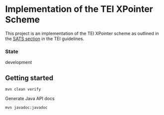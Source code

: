 # Implementation of the TEI XPointer Scheme

This project is an implementation of the TEI XPointer scheme as
outlined in the [SATS
section](https://www.tei-c.org/release/doc/tei-p5-doc/de/html/SA.html#SATS)
in the TEI guidelines.

### State

development

## Getting started

```{shell}
mvn clean verify
```

Generate Java API docs

```{shell}
mvn javadoc:javadoc
```
